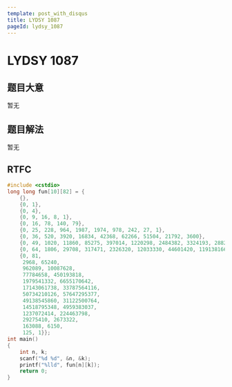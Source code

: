 ```yaml
---
template: post_with_disqus
title: LYDSY 1087
pageId: lydsy_1087
---
```


# LYDSY 1087
<span id="poem"></span><script>$(function(){$.ajax('/api/poem?rnd='+Date.now()+Math.random()).done(function(data){$('#poem').text(data);});});</script>
## 题目大意
暂无

## 题目解法
暂无

## RTFC

```cpp
#include <cstdio>
long long fun[10][82] = {
    {},
    {0, 1},
    {0, 4},
    {0, 9, 16, 8, 1},
    {0, 16, 78, 140, 79},
    {0, 25, 228, 964, 1987, 1974, 978, 242, 27, 1},
    {0, 36, 520, 3920, 16834, 42368, 62266, 51504, 21792, 3600},
    {0, 49, 1020, 11860, 85275, 397014, 1220298, 2484382, 3324193, 2882737, 1601292, 569818, 129657, 18389, 1520, 64, 1},
    {0, 64, 1806, 29708, 317471, 2326320, 12033330, 44601420, 119138166, 229095676, 314949564, 305560392, 204883338, 91802548, 25952226, 4142000, 281571},
    {0, 81,
     2968, 65240,
     962089, 10087628,
     77784658, 450193818,
     1979541332, 6655170642,
     17143061738, 33787564116,
     50734210126, 57647295377,
     49138545860, 31122500764,
     14518795348, 4959383037,
     1237072414, 224463798,
     29275410, 2673322,
     163088, 6150,
     125, 1}};
int main()
{
    int n, k;
    scanf("%d %d", &n, &k);
    printf("%lld", fun[n][k]);
    return 0;
}

```
<div id="__comment"></div>
